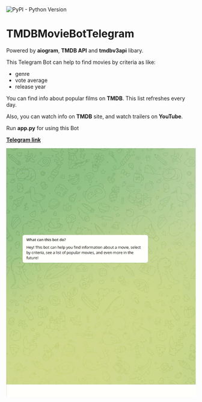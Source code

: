 <img alt="PyPI - Python Version" src="https://img.shields.io/pypi/pyversions/31?style=plastic">

# TMDBMovieBotTelegram
Powered by **aiogram**, **TMDB API** and **tmdbv3api** libary.

This Telegram Bot can help to find movies by criteria as like: 
- genre
- vote average
- release year

You can find info about popular films on **TMDB**. This list refreshes every day.

Also, you can watch info on **TMDB** site, and watch trailers on **YouTube**.


Run **app.py** for using this Bot 

**[Telegram link](https://t.me/IFITWILLWORKILEAVETHISNAMEOFBOT)**

![preview](preview.gif)
